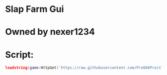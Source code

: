 # Slap Farm Gui
# Owned by nexer1234

# Script:
```lua
loadstring(game:HttpGet('https://raw.githubusercontent.com/Pro666Pro/slapfarmgui/main/main.lua'))()
```
